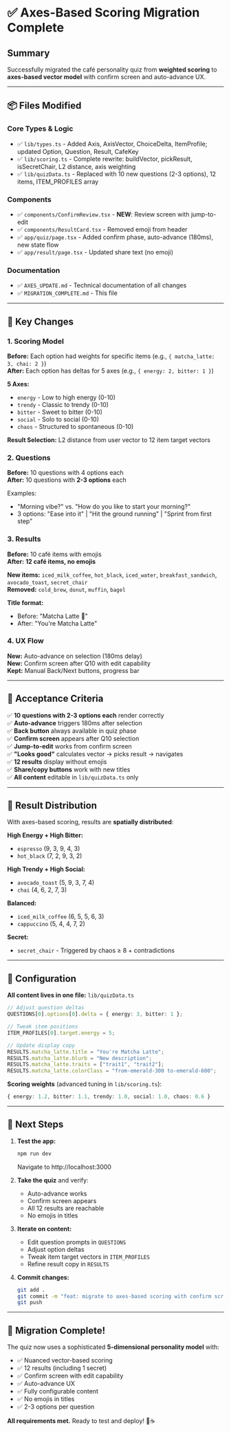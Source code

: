 # ✅ Axes-Based Scoring Migration Complete

## Summary

Successfully migrated the café personality quiz from **weighted scoring** to **axes-based vector model** with confirm screen and auto-advance UX.

---

## 📦 Files Modified

### **Core Types & Logic**
- ✅ `lib/types.ts` - Added Axis, AxisVector, ChoiceDelta, ItemProfile; updated Option, Question, Result, CafeKey
- ✅ `lib/scoring.ts` - Complete rewrite: buildVector, pickResult, isSecretChair, L2 distance, axis weighting
- ✅ `lib/quizData.ts` - Replaced with 10 new questions (2-3 options), 12 items, ITEM_PROFILES array

### **Components**
- ✅ `components/ConfirmReview.tsx` - **NEW**: Review screen with jump-to-edit
- ✅ `components/ResultCard.tsx` - Removed emoji from header
- ✅ `app/quiz/page.tsx` - Added confirm phase, auto-advance (180ms), new state flow
- ✅ `app/result/page.tsx` - Updated share text (no emoji)

### **Documentation**
- ✅ `AXES_UPDATE.md` - Technical documentation of all changes
- ✅ `MIGRATION_COMPLETE.md` - This file

---

## 🎯 Key Changes

### **1. Scoring Model**
**Before:** Each option had weights for specific items (e.g., `{ matcha_latte: 3, chai: 2 }`)  
**After:** Each option has deltas for 5 axes (e.g., `{ energy: 2, bitter: 1 }`)

**5 Axes:**
- `energy` - Low to high energy (0-10)
- `trendy` - Classic to trendy (0-10)
- `bitter` - Sweet to bitter (0-10)
- `social` - Solo to social (0-10)
- `chaos` - Structured to spontaneous (0-10)

**Result Selection:** L2 distance from user vector to 12 item target vectors

### **2. Questions**
**Before:** 10 questions with 4 options each  
**After:** 10 questions with **2-3 options** each

Examples:
- "Morning vibe?" vs. "How do you like to start your morning?"
- 3 options: "Ease into it" | "Hit the ground running" | "Sprint from first step"

### **3. Results**
**Before:** 10 café items with emojis  
**After:** **12 café items, no emojis**

**New items:** `iced_milk_coffee`, `hot_black`, `iced_water`, `breakfast_sandwich`, `avocado_toast`, `secret_chair`  
**Removed:** `cold_brew`, `donut`, `muffin`, `bagel`

**Title format:**
- Before: "Matcha Latte 🍵"
- After: "You're Matcha Latte"

### **4. UX Flow**
**New:** Auto-advance on selection (180ms delay)  
**New:** Confirm screen after Q10 with edit capability  
**Kept:** Manual Back/Next buttons, progress bar

---

## 🧪 Acceptance Criteria

✅ **10 questions with 2-3 options each** render correctly  
✅ **Auto-advance** triggers 180ms after selection  
✅ **Back button** always available in quiz phase  
✅ **Confirm screen** appears after Q10 selection  
✅ **Jump-to-edit** works from confirm screen  
✅ **"Looks good"** calculates vector → picks result → navigates  
✅ **12 results** display without emojis  
✅ **Share/copy buttons** work with new titles  
✅ **All content** editable in `lib/quizData.ts` only  

---

## 🎨 Result Distribution

With axes-based scoring, results are **spatially distributed**:

**High Energy + High Bitter:**
- `espresso` (9, 3, 9, 4, 3)
- `hot_black` (7, 2, 9, 3, 2)

**High Trendy + High Social:**
- `avocado_toast` (5, 9, 3, 7, 4)
- `chai` (4, 6, 2, 7, 3)

**Balanced:**
- `iced_milk_coffee` (6, 5, 5, 6, 3)
- `cappuccino` (5, 4, 4, 7, 2)

**Secret:**
- `secret_chair` - Triggered by chaos ≥ 8 + contradictions

---

## 🔧 Configuration

**All content lives in one file:** `lib/quizData.ts`

```typescript
// Adjust question deltas
QUESTIONS[0].options[0].delta = { energy: 3, bitter: 1 };

// Tweak item positions
ITEM_PROFILES[0].target.energy = 5;

// Update display copy
RESULTS.matcha_latte.title = "You're Matcha Latte";
RESULTS.matcha_latte.blurb = "New description";
RESULTS.matcha_latte.traits = ["trait1", "trait2"];
RESULTS.matcha_latte.colorClass = "from-emerald-300 to-emerald-600";
```

**Scoring weights** (advanced tuning in `lib/scoring.ts`):
```typescript
{ energy: 1.2, bitter: 1.1, trendy: 1.0, social: 1.0, chaos: 0.6 }
```

---

## 🚀 Next Steps

1. **Test the app:**
   ```bash
   npm run dev
   ```
   Navigate to http://localhost:3000

2. **Take the quiz** and verify:
   - Auto-advance works
   - Confirm screen appears
   - All 12 results are reachable
   - No emojis in titles

3. **Iterate on content:**
   - Edit question prompts in `QUESTIONS`
   - Adjust option deltas
   - Tweak item target vectors in `ITEM_PROFILES`
   - Refine result copy in `RESULTS`

4. **Commit changes:**
   ```bash
   git add .
   git commit -m "feat: migrate to axes-based scoring with confirm screen"
   git push
   ```

---

## 🎉 Migration Complete!

The quiz now uses a sophisticated **5-dimensional personality model** with:
- ✅ Nuanced vector-based scoring
- ✅ 12 results (including 1 secret)
- ✅ Confirm screen with edit capability
- ✅ Auto-advance UX
- ✅ Fully configurable content
- ✅ No emojis in titles
- ✅ 2-3 options per question

**All requirements met.** Ready to test and deploy! 🚀☕
